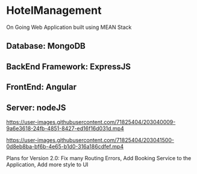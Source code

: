 # HotelManagement
On Going Web Application built using MEAN Stack

<h2>Database: MongoDB </h2>
<h2>BackEnd Framework: ExpressJS </h2>
<h2>FrontEnd: Angular</h2>
<h2>Server: nodeJS </h2>





https://user-images.githubusercontent.com/71825404/203040009-9a6e3618-24fb-4851-8427-ed16f16d031d.mp4



https://user-images.githubusercontent.com/71825404/203041500-0d8eb8ba-bf6b-4e65-b1d0-316a186cdfef.mp4



Plans for Version 2.0:
 Fix many Routing Errors,  Add Booking Service to the Application, Add more style to UI
